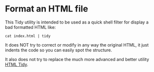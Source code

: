 Format an HTML file
===================

This Tidy utility is intended to be used as a quick shell filter for display a bad formatted HTML like:

    cat index.html | tidy

It does NOT try to correct or modify in any way the original HTML, it just indents the code so you can easily spot the structure.

It also does not try to replace the much more advanced and better utility [HTML Tidy](http://tidy.sourceforge.net/).

